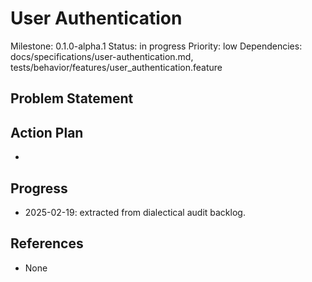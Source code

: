 # User Authentication
Milestone: 0.1.0-alpha.1
Status: in progress
Priority: low
Dependencies: docs/specifications/user-authentication.md, tests/behavior/features/user_authentication.feature

## Problem Statement
<description>


## Action Plan
- <tasks>

## Progress
- 2025-02-19: extracted from dialectical audit backlog.

## References
- None

